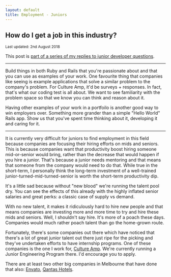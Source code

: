 ```yaml
---
layout: default
title: Employment - Juniors
---
```


## How do I get a job in this industry?

<small>Last updated: 2nd August 2018</small>

<p class='large'>
  This post is <a href='/juniors.html'>part of a series of my replies to junior developer questions</a>.
</p>

---

Build things in both Ruby and Rails that you're passionate about and that you can use as examples of your work. One favourite thing that companies like seeing is example applications that solve a similar problem to the company's problem. For Culture Amp, it'd be surveys + responses. In fact, that's what our coding test is all about. We want to see familiarity with the problem space so that we know you can think and reason about it.

Having other examples of your work in a portfoilo is another good way to win employers over. Something more grander than a simple "Hello World" Rails app. Show us that you've spent time thinking about it, developing it and caring for it.

---

It is currently very difficult for juniors to find employment in this field because companies are focusing their hiring efforts on mids and seniors. This is because companies want that productivity boost hiring someone mid-or-senior would bring, rather than the decrease that would happen if you hire a junior. That's because a junior needs mentoring and that means that someone from the company would need to do that. While true in the short-term, I personally think the long-term investment of a well-trained junior-turned-mid-turned-senior is worth the short-term productivity dip.

It's a little sad because without "new blood" we're running the talent pool dry. You can see the effects of this already with the highly inflated senior salaries and great perks: a classic case of supply vs demand.

With no new talent, it makes it ridiculously hard to hire new people and that means companies are investing more and more time to try and hire these mids and seniors. Well, I shouldn't say hire. It's more of a poach these days. Companies would much rather poach talent than go the home-grown route.

Fortunately, there's some companies out there which have noticed that there's a lot of great junior talent out there just ripe for the picking and they've undertaken efforts to have internship programs. One of these companies is the one I work for, [Culture Amp](https://cultureamp.com). We're currently running a Junior Engineering Program there. I'd encourage you to apply.

There are at least two other big companies in Melbourne that have done that also: [Envato](https://envato.com.au), [Qantas Hotels](https://qantas.com).
